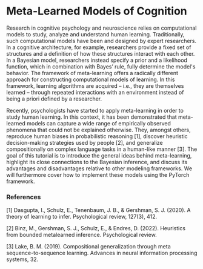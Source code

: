# Meta-Learned Models of Cognition

Research in cognitive psychology and neuroscience relies on computational models to study, analyze and understand human learning. Traditionally, such computational models have been and designed by expert researchers. In a cognitive architecture, for example, researchers provide a fixed set of structures and a definition of how these structures interact with each other. In a Bayesian model, researchers instead specify a prior and a likelihood function, which in combination with Bayes’ rule, fully determine the model's behavior. The framework of meta-learning offers a radically different approach for constructing computational models of learning. In this framework, learning algorithms are acquired – i.e., they are themselves learned – through repeated interactions with an environment instead of being a priori defined by a researcher.

Recently, psychologists have started to apply meta-learning in order to study human learning. In this context, it has been demonstrated that meta-learned models can capture a wide range of empirically observed phenomena that could not be explained otherwise. They, amongst others, reproduce human biases in probabilistic reasoning [1], discover heuristic decision-making strategies used by people [2], and generalize compositionally on complex language tasks in a human-like manner [3]. The goal of this tutorial is to introduce the general ideas behind meta-learning, highlight its close connections to the Bayesian inference, and discuss its advantages and disadvantages relative to other modeling frameworks. We will furthermore cover how to implement these models using the PyTorch framework.


### References

[1] Dasgupta, I., Schulz, E., Tenenbaum, J. B., & Gershman, S. J. (2020). A theory of learning to infer. Psychological review, 127(3), 412.

[2] Binz, M., Gershman, S. J., Schulz, E., & Endres, D. (2022). Heuristics from bounded metalearned inference. Psychological review.

[3] Lake, B. M. (2019). Compositional generalization through meta sequence-to-sequence learning. Advances in neural information processing systems, 32.



